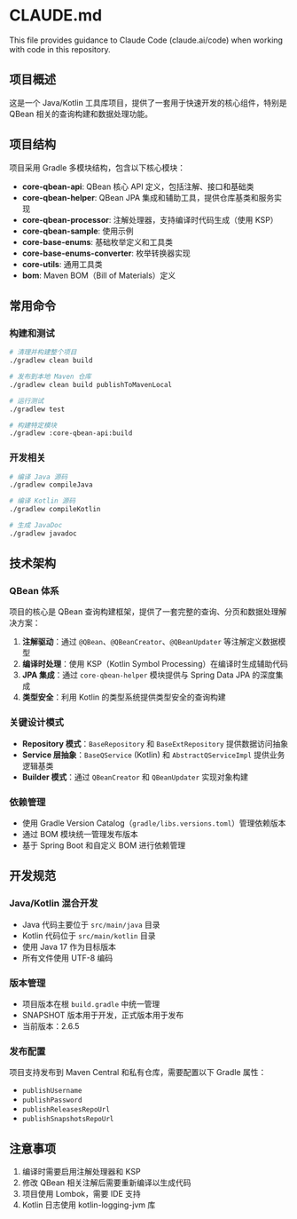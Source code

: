 # CLAUDE.md

This file provides guidance to Claude Code (claude.ai/code) when working with code in this repository.

## 项目概述

这是一个 Java/Kotlin 工具库项目，提供了一套用于快速开发的核心组件，特别是 QBean 相关的查询构建和数据处理功能。

## 项目结构

项目采用 Gradle 多模块结构，包含以下核心模块：

- **core-qbean-api**: QBean 核心 API 定义，包括注解、接口和基础类
- **core-qbean-helper**: QBean JPA 集成和辅助工具，提供仓库基类和服务实现
- **core-qbean-processor**: 注解处理器，支持编译时代码生成（使用 KSP）
- **core-qbean-sample**: 使用示例
- **core-base-enums**: 基础枚举定义和工具类
- **core-base-enums-converter**: 枚举转换器实现
- **core-utils**: 通用工具类
- **bom**: Maven BOM（Bill of Materials）定义

## 常用命令

### 构建和测试
```bash
# 清理并构建整个项目
./gradlew clean build

# 发布到本地 Maven 仓库
./gradlew clean build publishToMavenLocal

# 运行测试
./gradlew test

# 构建特定模块
./gradlew :core-qbean-api:build
```

### 开发相关
```bash
# 编译 Java 源码
./gradlew compileJava

# 编译 Kotlin 源码
./gradlew compileKotlin

# 生成 JavaDoc
./gradlew javadoc
```

## 技术架构

### QBean 体系
项目的核心是 QBean 查询构建框架，提供了一套完整的查询、分页和数据处理解决方案：

1. **注解驱动**：通过 `@QBean`、`@QBeanCreator`、`@QBeanUpdater` 等注解定义数据模型
2. **编译时处理**：使用 KSP（Kotlin Symbol Processing）在编译时生成辅助代码
3. **JPA 集成**：通过 `core-qbean-helper` 模块提供与 Spring Data JPA 的深度集成
4. **类型安全**：利用 Kotlin 的类型系统提供类型安全的查询构建

### 关键设计模式
- **Repository 模式**：`BaseRepository` 和 `BaseExtRepository` 提供数据访问抽象
- **Service 层抽象**：`BaseQService` (Kotlin) 和 `AbstractQServiceImpl` 提供业务逻辑基类
- **Builder 模式**：通过 `QBeanCreator` 和 `QBeanUpdater` 实现对象构建

### 依赖管理
- 使用 Gradle Version Catalog（`gradle/libs.versions.toml`）管理依赖版本
- 通过 BOM 模块统一管理发布版本
- 基于 Spring Boot 和自定义 BOM 进行依赖管理

## 开发规范

### Java/Kotlin 混合开发
- Java 代码主要位于 `src/main/java` 目录
- Kotlin 代码位于 `src/main/kotlin` 目录
- 使用 Java 17 作为目标版本
- 所有文件使用 UTF-8 编码

### 版本管理
- 项目版本在根 `build.gradle` 中统一管理
- SNAPSHOT 版本用于开发，正式版本用于发布
- 当前版本：2.6.5

### 发布配置
项目支持发布到 Maven Central 和私有仓库，需要配置以下 Gradle 属性：
- `publishUsername`
- `publishPassword`
- `publishReleasesRepoUrl`
- `publishSnapshotsRepoUrl`

## 注意事项

1. 编译时需要启用注解处理器和 KSP
2. 修改 QBean 相关注解后需要重新编译以生成代码
3. 项目使用 Lombok，需要 IDE 支持
4. Kotlin 日志使用 kotlin-logging-jvm 库